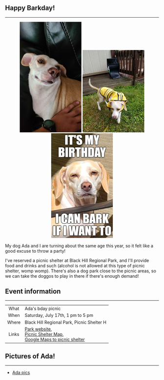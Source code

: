 
## Happy Barkday!

----------------------------------

<p float="left" align="center">
    <img src="pics/ada-1.jpg" alt="It's my birthday!" width="40%" height="40%"/>
    <img src="pics/ada-2.jpg" alt="It's my birthday!" width="40%" height="40%"/>
    <img src="pics/ada-bday-meme.jpg" alt="It's my birthday!" width="40%" height="40%"/>
</p>

My dog Ada and I are turning about the same age this year, so it felt like a good excuse to throw a party!

I've reserved a picnic shelter at Black Hill Regional Park, and I'll provide food and drinks and such (alcohol is not allowed at this type of picnic shelter, womp womp).  There's also a dog park close to the picnic areas, so we can take the doggos to play in there if there's enough demand!


## Event information
----------------------------------

| |     |
| :---:        |    :----   |
| What | Ada's bday picnic |
| When | Saturday, July 17th, 1 pm to 5 pm |
| Where| Black Hill Regional Park, Picnic Shelter H |
| Links | [Park website](https://www.montgomeryparks.org/parks-and-trails/black-hill-regional-park/),<br />[Picnic Shelter Map](https://www.montgomeryparks.org/resources/black-hill-regional-park-picnic-shelter-map/),<br />[Google Maps to picnic shelter](https://goo.gl/maps/DTmQSrPd8toy8eRC6)|

## Pictures of Ada!
----------------------------------

- [Ada pics](https://mayankles.github.io/ada-picnic-party/slideshow.html)



